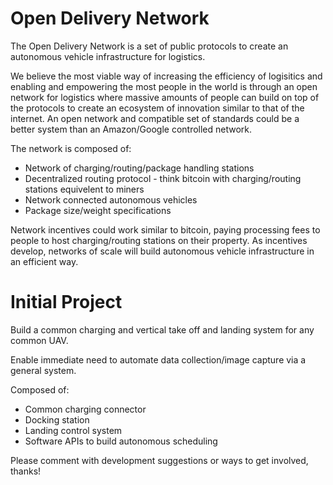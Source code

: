 Open Delivery Network
===================

<p>The Open Delivery Network is a set of public protocols to create an autonomous vehicle infrastructure for logistics.</p>

<p>We believe the most viable way of increasing the efficiency of logisitics and enabling and empowering the most people in the world is through an open network for logistics where massive amounts of people can build on top of the protocols to create an ecosystem of innovation similar to that of the internet.  An open network and compatible set of standards could be a better system than an Amazon/Google controlled network. </p>

The network is composed of:

<ul>
	<li>Network of charging/routing/package handling stations</li>
	<li>Decentralized routing protocol - think bitcoin with charging/routing stations equivelent to miners</li>
	<li>Network connected autonomous vehicles</li>
	<li>Package size/weight specifications</li>
</ul>

Network incentives could work similar to bitcoin, paying processing fees to people to host charging/routing stations on their property.  As incentives develop, networks of scale will build autonomous vehicle infrastructure in an efficient way.

Initial Project
==================
Build a common charging and vertical take off and landing system for any common UAV. 

Enable immediate need to automate data collection/image capture via a general system.

Composed of:
<ul>
	<li>Common charging connector</li>
	<li>Docking station</li>
	<li>Landing control system</li>
	<li>Software APIs to build autonomous scheduling</li>
</ul>

Please comment with development suggestions or ways to get involved, thanks!